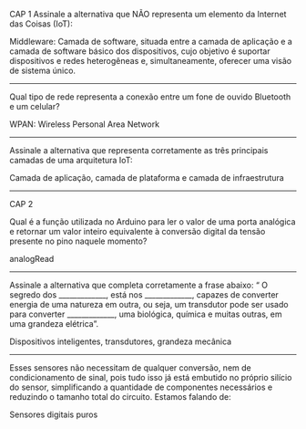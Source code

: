 CAP 1
Assinale a alternativa que NÃO representa um elemento da Internet das Coisas (IoT):

Middleware: Camada de software, situada entre a camada de aplicação e a camada de software básico dos dispositivos, cujo objetivo é suportar dispositivos e redes heterogêneas e, simultaneamente, oferecer uma visão de sistema único.

---

Qual tipo de rede representa a conexão entre um fone de ouvido Bluetooth e um celular?

WPAN: Wireless Personal Area Network

---

Assinale a alternativa que representa corretamente as três principais camadas de uma arquitetura IoT:

Camada de aplicação, camada de plataforma e camada de infraestrutura

--------------------------------------------------
CAP 2

Qual é a função utilizada no Arduino para ler o valor de uma porta analógica e retornar um valor inteiro equivalente à conversão digital da tensão presente no pino naquele momento?

analogRead

---

Assinale a alternativa que completa corretamente a frase abaixo: “ O segredo dos _____________, está nos _____________, capazes de converter energia de uma natureza em outra, ou seja, um transdutor pode ser usado para converter _____________, uma biológica, química e muitas outras, em uma grandeza elétrica”.

Dispositivos inteligentes, transdutores, grandeza mecânica

---
Esses sensores não necessitam de qualquer conversão, nem de condicionamento de sinal, pois tudo isso já está embutido no próprio silício do sensor, simplificando a quantidade de componentes necessários e reduzindo o tamanho total do circuito. Estamos falando de:  

Sensores digitais puros